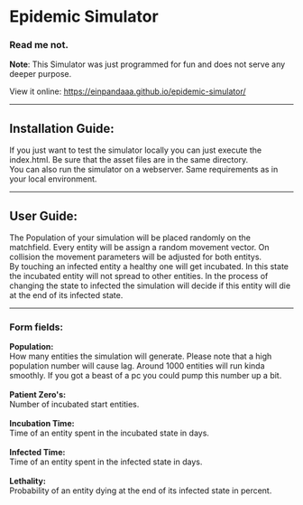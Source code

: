 # Epidemic Simulator

### Read me not.

**Note**:
This Simulator was just programmed for fun and does not serve any deeper purpose.

View it online: https://einpandaaa.github.io/epidemic-simulator/
****
## Installation Guide:
If you just want to test the simulator locally you can just execute the index.html.
Be sure that the asset files are in the same directory. <br>
You can also run the simulator on a webserver. Same requirements as in your local environment.
****
## User Guide:
The Population of your simulation will be placed randomly on the matchfield. Every entity will be assign a random movement vector. On collision the movement parameters will be adjusted for both entitys.<br>
By touching an infected entity a healthy one will get incubated. In this state the incubated entity will not spread to other entities. In the process of changing the state to infected the simulation will decide if this entity will die at the end of its infected state.
<br>
****
### Form fields:
**Population:** <br>How many entities the simulation will generate. Please note that a high population number will cause lag. Around 1000 entities will run kinda smoothly. If you got a beast of a pc you could pump this number up a bit.
<br><br>
**Patient Zero's:** <br>Number of incubated start entities.
<br><br>
**Incubation Time:** <br>Time of an entity spent in the incubated state in days.
<br><br>
**Infected Time:** <br>Time of an entity spent in the infected state in days.
<br><br>
**Lethality:** <br>Probability of an entity dying at the end of its infected state in percent.
